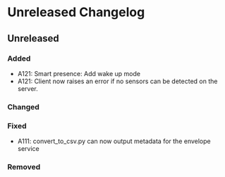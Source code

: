 # Unreleased Changelog

## Unreleased

### Added
- A121: Smart presence: Add wake up mode
- A121: Client now raises an error if no sensors can be detected
        on the server.

### Changed

### Fixed
 - A111: convert_to_csv.py can now output metadata for the envelope service

### Removed
